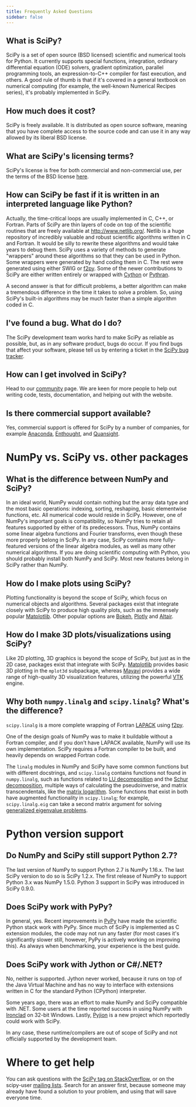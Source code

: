 ```yaml
---
title: Frequently Asked Questions
sidebar: false
---
```


## What is SciPy?

SciPy is a set of open source (BSD licensed) scientific and numerical
tools for Python. It currently supports special functions, integration,
ordinary differential equation (ODE) solvers, gradient optimization,
parallel programming tools, an expression-to-C++ compiler for fast
execution, and others. A good rule of thumb is that if it\'s covered in
a general textbook on numerical computing (for example, the well-known
Numerical Recipes series), it\'s probably implemented in SciPy.

## How much does it cost?

SciPy is freely available. It is distributed as open source software,
meaning that you have complete access to the source code and can use it
in any way allowed by its liberal BSD license.

## What are SciPy\'s licensing terms?

SciPy\'s license is free for both commercial and non-commercial use, per
the terms of the BSD license
[here](https://github.com/scipy/scipy/blob/main/LICENSE.txt).

## How can SciPy be fast if it is written in an interpreted language like Python?

Actually, the time-critical loops are usually implemented in C, C++, or
Fortran. Parts of SciPy are thin layers of code on top of the scientific
routines that are freely available at <http://www.netlib.org/>. Netlib
is a huge repository of incredibly valuable and robust scientific
algorithms written in C and Fortran. It would be silly to rewrite these
algorithms and would take years to debug them. SciPy uses a variety of
methods to generate \"wrappers\" around these algorithms so that they
can be used in Python. Some wrappers were generated by hand coding them
in C. The rest were generated using either SWIG or
[f2py](http://www.f2py.com). Some of the newer contributions to SciPy
are either written entirely or wrapped with
[Cython](http://cython.org/) or [Pythran](https://pythran.readthedocs.io).

A second answer is that for difficult problems, a better algorithm can
make a tremendous difference in the time it takes to solve a problem.
So, using SciPy\'s built-in algorithms may be much faster than a simple
algorithm coded in C.

## I\'ve found a bug. What do I do?

The SciPy development team works hard to make SciPy as reliable as
possible, but, as in any software product, bugs do occur. If you find
bugs that affect your software, please tell us by entering a ticket in
the [SciPy bug tracker](https://github.com/scipy/scipy/issues).

## How can I get involved in SciPy?

Head to our [community](/community) page.
We are keen for more people to help out writing code,
tests, documentation, and helping out with the website.

## Is there commercial support available?

Yes, commercial support is offered for SciPy by a number of companies,
for example [Anaconda](https://www.anaconda.com),
[Enthought](https://www.enthought.com), and
[Quansight](https://www.quansight.com).

# NumPy vs. SciPy vs. other packages

## What is the difference between NumPy and SciPy?

In an ideal world, NumPy would contain nothing but the array data type
and the most basic operations: indexing, sorting, reshaping, basic
elementwise functions, etc. All numerical code would reside in SciPy.
However, one of NumPy\'s important goals is compatibility, so NumPy
tries to retain all features supported by either of its predecessors.
Thus, NumPy contains some linear algebra functions and Fourier
transforms, even though these more properly belong in SciPy. In any
case, SciPy contains more fully-featured versions of the linear algebra
modules, as well as many other numerical algorithms. If you are doing
scientific computing with Python, you should probably install both NumPy
and SciPy. Most new features belong in SciPy rather than NumPy.

## How do I make plots using SciPy?

Plotting functionality is beyond the scope of SciPy, which
focus on numerical objects and algorithms. Several packages exist that
integrate closely with SciPy to produce high quality plots,
such as the immensely popular [Matplotlib](http://matplotlib.org). Other
popular options are [Bokeh](https://bokeh.pydata.org/en/latest),
[Plotly](https://plot.ly) and [Altair](https://altair-viz.github.io).

## How do I make 3D plots/visualizations using SciPy?

Like 2D plotting, 3D graphics is beyond the scope of SciPy,
but just as in the 2D case, packages exist that integrate with SciPy.
[Matplotlib](http://matplotlib.org) provides basic 3D plotting in the
`mplot3d` subpackage, whereas
[Mayavi](http://code.enthought.com/projects/mayavi/) provides a wide
range of high-quality 3D visualization features, utilizing the powerful
[VTK](http://www.vtk.org/) engine.

## Why both `numpy.linalg` and `scipy.linalg`? What\'s the difference?

`scipy.linalg` is a more complete wrapping
of Fortran [LAPACK](http://www.netlib.org/lapack/) using
[f2py](http://www.f2py.com).

One of the design goals of NumPy was to make it buildable without a
Fortran compiler, and if you don\'t have LAPACK available, NumPy will
use its own implementation. SciPy requires a Fortran compiler to be
built, and heavily depends on wrapped Fortran code.

The `linalg` modules in NumPy and SciPy
have some common functions but with different docstrings, and
`scipy.linalg` contains functions not
found in `numpy.linalg`, such as functions
related to [LU
decomposition](https://en.wikipedia.org/wiki/LU_decomposition) and the
[Schur
decomposition](https://en.wikipedia.org/wiki/Schur_decomposition),
multiple ways of calculating the pseudoinverse, and matrix
transcendentals, like the [matrix
logarithm](https://en.wikipedia.org/wiki/Logarithm_of_a_matrix). Some
functions that exist in both have augmented functionality in
`scipy.linalg`; for example,
`scipy.linalg.eig` can take a second
matrix argument for solving [generalized eigenvalue
problems](https://en.wikipedia.org/wiki/Generalized_eigenvalue_problem).

# Python version support

## Do NumPy and SciPy still support Python 2.7?

The last version of NumPy to support Python 2.7 is NumPy 1.16.x. The
last SciPy version to do so is SciPy 1.2.x. The first release of NumPy
to support Python 3.x was NumPy 1.5.0. Python 3 support in SciPy was
introduced in SciPy 0.9.0.

## Does SciPy work with PyPy?

In general, yes. Recent improvements in [PyPy](http://pypy.org) have
made the scientific Python stack work with PyPy. Since much of SciPy is
implemented as C
extension modules, the code may not run any faster (for most cases it\'s
significantly slower still, however, PyPy is actively working on
improving this). As always when benchmarking, your experience is the
best guide.

## Does SciPy work with Jython or C\#/.NET?

No, neither is supported. Jython never worked, because it runs on top of
the Java Virtual Machine and has no way to interface with extensions
written in C for the standard Python (CPython) interpreter.

Some years ago, there was an effort to make NumPy and SciPy compatible
with .NET. Some users at the time reported success in using NumPy with
[Ironclad](https://code.google.com/archive/p/ironclad) on 32-bit
Windows. Lastly, [Pyjion](https://www.trypyjion.com) is a new project which
reportedly could work with SciPy.

In any case, these runtime/compilers are out of scope of SciPy and not
officially supported by the development team.

# Where to get help

You can ask questions with the [SciPy tag on
StackOverflow](http://stackoverflow.com/questions/tagged/scipy), or on
the scipy-user [mailing lists](/community).
Search for an answer first, because someone may already
have found a solution to your problem, and using that will save everyone
time.
